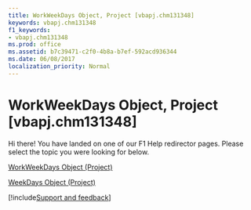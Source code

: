 ```yaml
---
title: WorkWeekDays Object, Project [vbapj.chm131348]
keywords: vbapj.chm131348
f1_keywords:
- vbapj.chm131348
ms.prod: office
ms.assetid: b7c39471-c2f0-4b8a-b7ef-592acd936344
ms.date: 06/08/2017
localization_priority: Normal
---
```



# WorkWeekDays Object, Project [vbapj.chm131348]

Hi there! You have landed on one of our F1 Help redirector pages. Please select the topic you were looking for below.

[WorkWeekDays Object (Project)](http://msdn.microsoft.com/library/70ef7283-1dc1-7b19-5d84-5b3d5698e169%28Office.15%29.aspx)

[WeekDays Object (Project)](http://msdn.microsoft.com/library/757437a0-e2ff-0027-f044-87d1cb357f62%28Office.15%29.aspx)

[!include[Support and feedback](~/includes/feedback-boilerplate.md)]